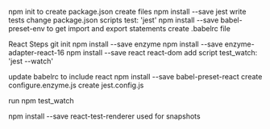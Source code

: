 npm init to create package.json 
create files 
npm install --save jest 
write tests 
change package.json scripts test: 'jest'
npm install --save babel-preset-env to get import and export statements
create .babelrc file 


React Steps
git init
npm install --save enzyme
npm install --save enzyme-adapter-react-16
npm install --save react react-dom 
add script test_watch: 'jest --watch'

update babelrc to include react
npm install --save babel-preset-react
create configure.enzyme.js 
create jest.config.js 

run npm test_watch


npm install --save react-test-renderer
used for snapshots 